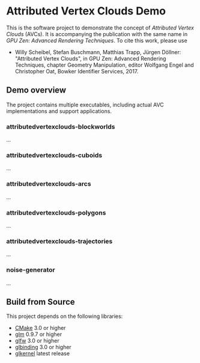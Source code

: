 # Attributed Vertex Clouds Demo

This is the software project to demonstrate the concept of *Attributed Vertex Clouds* (AVCs).
It is accompanying the publication with the same name in *GPU Zen: Advanced Rendering Techniques*.
To cite this work, please use

* Willy Scheibel, Stefan Buschmann, Matthias Trapp, Jürgen Döllner: "Attributed Vertex Clouds", in GPU Zen: Advanced Rendering Techniques, chapter Geometry Manipulation, editor Wolfgang Engel and Christopher Oat, Bowker Identifier Services, 2017.

## Demo overview

The project contains multiple executables, including actual AVC implementations and support applications.

### attributedvertexclouds-blockworlds

...

### attributedvertexclouds-cuboids

...

### attributedvertexclouds-arcs

...

### attributedvertexclouds-polygons

...

### attributedvertexclouds-trajectories

...

### noise-generator

...

## Build from Source

This project depends on the following libraries:

* [CMake](https://cmake.org/) 3.0 or higher
* [glm](https://github.com/g-truc/glm) 0.9.7 or higher
* [glfw](http://www.glfw.org/) 3.0 or higher
* [glbinding](https://github.com/cginternals/glbinding) 3.0 or higher
* [glkernel](https://github.com/cginternals/glkernel) latest release

